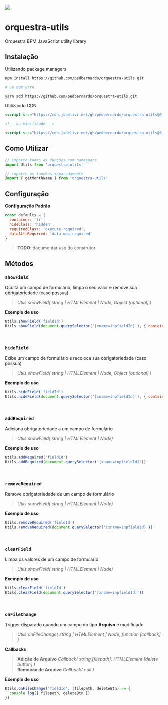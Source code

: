 [![](https://data.jsdelivr.com/v1/package/gh/pedbernardo/orquestra-utils/badge)](https://www.jsdelivr.com/package/gh/pedbernardo/orquestra-utils)
# orquestra-utils
Orquestra BPM JavaScript utility library

## Instalação
Utilizando package managers

```bash
npm install https://github.com/pedbernardo/orquestra-utils.git

# ou com yarn

yarn add https://github.com/pedbernardo/orquestra-utils.git
```

Utilizando CDN
```html
<script src="https://cdn.jsdelivr.net/gh/pedbernardo/orquestra-utils@0.5.6/dist/orquestra-utils.js"></script>

<!-- ou minificado -->

<script src="https://cdn.jsdelivr.net/gh/pedbernardo/orquestra-utils@0.5.6/dist/orquestra-utils.min.js"></script>
```


## Como Utilizar

```js
// importe todas as funções com namespace
import Utils from 'orquestra-utils'

// importe as funções separadamente
import { getMonthName } from 'orquestra-utils'
```

## Configuração

**Configuração Padrão**
```js
const defaults = {
  container: 'tr',
  hideClass: 'hidden',
  requiredClass: 'execute-required',
  dataAttrRequired: 'data-was-required'
}
```

> **TODO**: documentar uso do construtor

## Métodos

### `showField`
Oculta um campo de formulário, limpa o seu valor e remove sua obrigatoriedade (caso possua)

> _Utils.showField( string | HTMLElement | Node, Object [optional] )_

**Exemplo de uso**
```js
Utils.showField('fieldId')
Utils.showField(document.querySelector('[xname=inpfieldId]'), { container: '.group' })
```

<br>

### `hideField`
Exibe um campo de formulário e recoloca sua obrigatoriedade (caso possua)

> _Utils.showField( string | HTMLElement | Node, Object [optional] )_

**Exemplo de uso**
```js
Utils.hideField('fieldId')
Utils.hideField(document.querySelector('[xname=inpfieldId]'), { container: '.group' })
```

<br>

### `addRequired`
Adiciona obrigatoriedade a um campo de formulário

> _Utils.showField( string | HTMLElement | Node)_

**Exemplo de uso**
```js
Utils.addRequired('fieldId')
Utils.addRequired(document.querySelector('[xname=inpfieldId]'))
```

<br>

### `removeRequired`
Remove obrigatoriedade de um campo de formulário

> _Utils.showField( string | HTMLElement | Node)_

**Exemplo de uso**
```js
Utils.removeRequired('fieldId')
Utils.removeRequired(document.querySelector('[xname=inpfieldId]'))
```

<br>

### `clearField`
Limpa os valores de um campo de formulário

> _Utils.showField( string | HTMLElement | Node)_

**Exemplo de uso**
```js
Utils.clearField('fieldId')
Utils.clearField(document.querySelector('[xname=inpfieldId]'))
```

<br>

### `onFileChange`
Trigger disparado quando um campo do tipo **Arquivo** é modificado

> _Utils.onFileChange( string | HTMLElement | Node, function [callback] )_

**Callbacks**
> **Adição de Arquivo** _Callback( string [filepath], HTMLElement [delete button] )_ <br>
> **Remoção de Arquivo** _Callback( null )_ 
 
**Exemplo de uso**
```js
Utils.onFileChange('fieldId', (filepath, deleteBtn) => {
  console.log({ filepath, deleteBtn })
})
```

